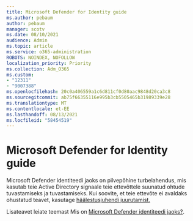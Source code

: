 ```yaml
---
title: Microsoft Defender for Identity guide
ms.author: pebaum
author: pebaum
manager: scotv
ms.date: 08/10/2021
audience: Admin
ms.topic: article
ms.service: o365-administration
ROBOTS: NOINDEX, NOFOLLOW
localization_priority: Priority
ms.collection: Adm_O365
ms.custom:
- "12311"
- "9007388"
ms.openlocfilehash: 20c0a406559a1c6d811cf0d80aac9848d20ca3c8
ms.sourcegitcommit: ab75f66355116e995b3cb5505465b31989339e28
ms.translationtype: MT
ms.contentlocale: et-EE
ms.lasthandoff: 08/13/2021
ms.locfileid: "58454519"
---
```

# <a name="microsoft-defender-for-identity-guide"></a>Microsoft Defender for Identity guide

Microsoft Defender identiteedi jaoks on pilvepõhine turbelahendus, mis kasutab teie Active Directory signaale teie ettevõttele suunatud ohtude tuvastamiseks ja tuvastamiseks. Kui soovite, et teie ettevõte ei avaldaks ohustatud teavet, kasutage [häälestusjuhendi juurutamist.](https://portal.office.com/adminportal/home?#/modernonboarding/microsoftdefenderforidentitysetupguide) 

Lisateavet leiate teemast Mis on [Microsoft Defender identiteedi jaoks?](https://docs.microsoft.com/defender-for-identity/what-is).  


